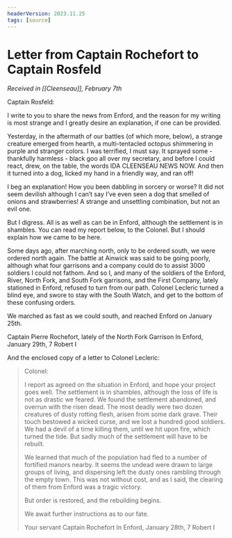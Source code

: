 ```yaml
---
headerVersion: 2023.11.25
tags: [source]
---
```

# Letter from Captain Rochefort to Captain Rosfeld
_Received in [[Cleenseau]], February 7th_

Captain Rosfeld:

I write to you to share the news from Enford, and the reason for my writing is most strange and I greatly desire an explanation, if one can be provided. 

Yesterday, in the aftermath of our battles (of which more, below), a strange creature emerged from hearth, a multi-tentacled octopus shimmering in purple and stranger colors. I was terrified, I must say. It sprayed some - thankfully harmless - black goo all over my secretary, and before I could react, drew, on the table, the words IDA CLEENSEAU NEWS NOW. And then it turned into a dog, licked my hand in a friendly way, and ran off!

I beg an explanation! How you been dabbling in sorcery or worse? It did not seem devilish although I can’t say I’ve even seen a dog that smelled of onions and strawberries! A strange and unsettling combination, but not an evil one. 

But I digress. All is as well as can be in Enford, although the settlement is in shambles. You can read my report below, to the Colonel. But I should explain how we came to be here. 

Some days ago, after marching north, only to be ordered south, we were ordered north again. The battle at Ainwick was said to be going 
poorly, although what four garrisons and a company could do to assist 3000 soldiers I could not fathom. And so I, and many of the soldiers of the Enford, River, North Fork, and South Fork garrisons, and the First Company, lately stationed in Enford, refused to turn from our path. Colonel Lecleric turned a blind eye, and swore to stay with the South Watch, and get to the bottom of these confusing orders. 

We marched as fast as we could south, and reached Enford on January 25th. 

Captain Pierre Rochefort, lately of the North Fork Garrison
In Enford, January 29th, 7 Robert I

And the enclosed copy of a letter to Colonel Lecleric: 

>Colonel:
>
>I report as agreed on the situation in Enford, and hope your project goes well. The settlement is in shambles, although the loss of life is not as drastic we feared. We found the settlement abandoned, and overrun with the risen dead. The most deadly were two dozen creatures of dusty rotting flesh, arisen from some dark grave. Their touch bestowed a wicked curse, and we lost a hundred good soldiers. We had a devil of a time killing them, until we hit upon fire, which turned the tide. But sadly much of the settlement will have to be rebuilt. 
> 
>We learned that much of the population had fled to a number of fortified manors nearby. It seems the undead were drawn to large groups of living, and dispersing left the dusty ones rambling through the empty town. This was not without cost, and as I said, the clearing of them from Enford was a tragic victory. 
>
>But order is restored, and the rebuilding begins. 
>
>We await further instructions as to our fate. 
>
>Your servant
>Captain Rochefort
>In Enford, January 28th, 7 Robert I